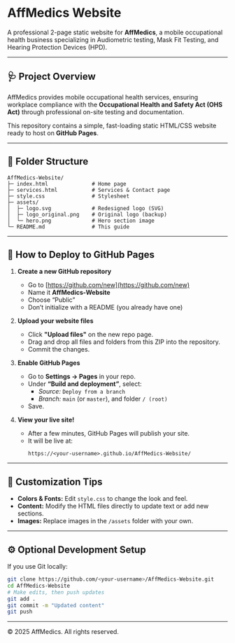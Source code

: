 
# AffMedics Website

A professional 2-page static website for **AffMedics**, a mobile occupational health business specializing in Audiometric testing, Mask Fit Testing, and Hearing Protection Devices (HPD).

---

## 🩺 Project Overview

AffMedics provides mobile occupational health services, ensuring workplace compliance with the **Occupational Health and Safety Act (OHS Act)** through professional on-site testing and documentation.

This repository contains a simple, fast-loading static HTML/CSS website ready to host on **GitHub Pages**.

---

## 📁 Folder Structure

```
AffMedics-Website/
├─ index.html              # Home page
├─ services.html           # Services & Contact page
├─ style.css               # Stylesheet
├─ assets/
│  ├─ logo.svg             # Redesigned logo (SVG)
│  ├─ logo_original.png    # Original logo (backup)
│  └─ hero.png             # Hero section image
└─ README.md               # This guide
```

---

## 🚀 How to Deploy to GitHub Pages

1. **Create a new GitHub repository**
   - Go to [https://github.com/new](https://github.com/new)
   - Name it **AffMedics-Website**
   - Choose “Public”
   - Don’t initialize with a README (you already have one)

2. **Upload your website files**
   - Click **"Upload files"** on the new repo page.
   - Drag and drop all files and folders from this ZIP into the repository.
   - Commit the changes.

3. **Enable GitHub Pages**
   - Go to **Settings → Pages** in your repo.
   - Under **“Build and deployment”**, select:
     - *Source:* `Deploy from a branch`
     - *Branch:* `main` (or `master`), and folder `/ (root)`
   - Save.

4. **View your live site!**
   - After a few minutes, GitHub Pages will publish your site.
   - It will be live at:
     ```
     https://<your-username>.github.io/AffMedics-Website/
     ```

---

## 🧩 Customization Tips

- **Colors & Fonts:** Edit `style.css` to change the look and feel.
- **Content:** Modify the HTML files directly to update text or add new sections.
- **Images:** Replace images in the `/assets` folder with your own.

---

## ⚙️ Optional Development Setup

If you use Git locally:

```bash
git clone https://github.com/<your-username>/AffMedics-Website.git
cd AffMedics-Website
# Make edits, then push updates
git add .
git commit -m "Updated content"
git push
```

---

© 2025 AffMedics. All rights reserved.
